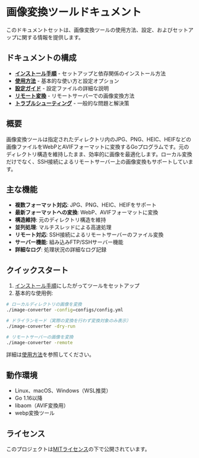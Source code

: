 # 画像変換ツールドキュメント

このドキュメントセットは、画像変換ツールの使用方法、設定、およびセットアップに関する情報を提供します。

## ドキュメントの構成

- **[インストール手順](INSTALL.md)** - セットアップと依存関係のインストール方法
- **[使用方法](USAGE.md)** - 基本的な使い方と設定オプション
- **[設定ガイド](CONFIG.md)** - 設定ファイルの詳細な説明
- **[リモート変換](REMOTE.md)** - リモートサーバーでの画像変換方法
- **[トラブルシューティング](TROUBLESHOOTING.md)** - 一般的な問題と解決策

## 概要

画像変換ツールは指定されたディレクトリ内のJPG、PNG、HEIC、HEIFなどの画像ファイルをWebPとAVIFフォーマットに変換するGoプログラムです。元のディレクトリ構造を維持したまま、効率的に画像を最適化します。ローカル変換だけでなく、SSH接続によるリモートサーバー上の画像変換もサポートしています。

## 主な機能

- **複数フォーマット対応**: JPG、PNG、HEIC、HEIFをサポート
- **最新フォーマットへの変換**: WebP、AVIFフォーマットに変換
- **構造維持**: 元のディレクトリ構造を維持
- **並列処理**: マルチスレッドによる高速処理
- **リモート対応**: SSH接続によるリモートサーバーのファイル変換
- **サーバー機能**: 組み込みFTP/SSHサーバー機能
- **詳細なログ**: 処理状況の詳細なログ記録

## クイックスタート

1. [インストール手順](INSTALL.md)にしたがってツールをセットアップ
2. 基本的な使用例:

```bash
# ローカルディレクトリの画像を変換
./image-converter -config=configs/config.yml

# ドライランモード（実際の変換を行わず変換対象のみ表示）
./image-converter -dry-run

# リモートサーバーの画像を変換
./image-converter -remote
```

詳細は[使用方法](USAGE.md)を参照してください。

## 動作環境

- Linux、macOS、Windows（WSL推奨）
- Go 1.16以降
- libaom（AVIF変換用）
- webp変換ツール

## ライセンス

このプロジェクトは[MITライセンス](../LICENSE)の下で公開されています。
